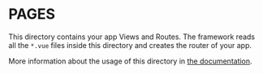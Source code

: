 # PAGES

This directory contains your app Views and Routes. The framework reads all the `*.vue` files inside this directory and creates the router of your app.

More information about the usage of this directory in [the documentation](https://nuxtjs.org/guide/routing).
